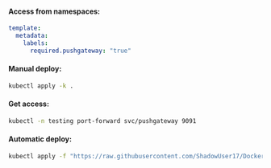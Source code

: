 #### Access from namespaces:
```yaml
template:
  metadata:
    labels:
      required.pushgateway: "true"
```

#### Manual deploy:
```bash
kubectl apply -k .
```

#### Get access:
```bash
kubectl -n testing port-forward svc/pushgateway 9091
```

#### Automatic deploy:
```bash
kubectl apply -f "https://raw.githubusercontent.com/ShadowUser17/DockerTemplates/master/K8S/prometheus-pushgateway/fluxcd-deploy.yml"
```
